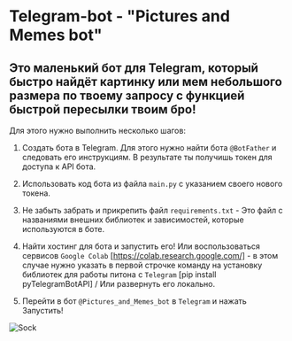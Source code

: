 # Telegram-bot - "Pictures and Memes bot"

## Это маленький бот для Telegram, который быстро найдёт картинку или мем небольшого размера по твоему запросу с функцией быстрой пересылки твоим бро!

Для этого нужно выполнить несколько шагов:

1. Создать бота в Telegram. Для этого нужно найти бота 
 ``` @BotFather ``` 
и следовать его инструкциям. В результате ты получишь токен для доступа к API бота.

2. Использовать код бота из файла ``` main.py ``` с указанием своего нового токена.

3. Не забыть забрать и прикрепить файл ``` requirements.txt ``` - Это файл с названиями внешних библиотек и зависимостей, которые используются в боте.

4. Найти хостинг для бота и запустить его! Или воспользоваться сервисов ``` Google Colab ``` [https://colab.research.google.com/] - в этом случае нужно указать в первой строчке команду на установку библиотек для работы питона с ``` Telegram ``` [pip install pyTelegramBotAPI] / Или развернуть его локально.

5. Перейти в бот ``` @Pictures_and_Memes_bot ``` в ``` Telegram ``` и нажать Запустить!


![Sock](https://github.com/philt27/Telegram-bot/assets/124879514/6baf8b95-a1c1-4275-bc71-fd69c7d618f2)

